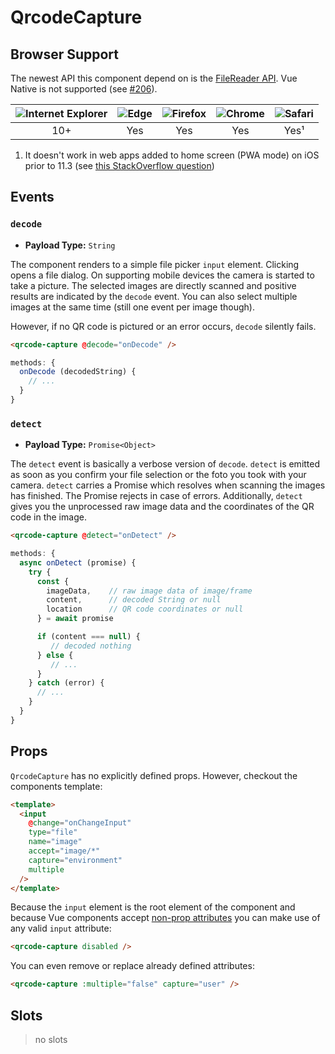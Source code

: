 # QrcodeCapture

## Browser Support

The newest API this component depend on is the [FileReader API](https://caniuse.com/#feat=filereader). Vue Native is not supported (see [#206](https://github.com/gruhn/vue-qrcode-reader/issues/206)).

| ![Internet Explorer](./ie_32x32.png) | ![Edge](./edge2019_32x32.png) | ![Firefox](./firefox_32x32.png) | ![Chrome](./chrome_32x32.png) | ![Safari](./safari_32x32.png) |
| :---------------------------------------------------------------------------------------------------------: | :----------------------------------------------------------------------------------------------: | :----------------------------------------------------------------------------------------------------: | :--------------------------------------------------------------------------------------------------: | :--------------------------------------------------------------------------------------------------: |
|                                                     10+                                                     |                                               Yes                                                |                                                  Yes                                                   |                                                 Yes                                                  |                                                 Yes¹                                                 |

1. It doesn't work in web apps added to home screen (PWA mode) on iOS prior to 11.3 (see [this StackOverflow question](https://stackoverflow.com/questions/46228218/how-to-access-camera-on-ios11-home-screen-web-app))

## Events

### `decode`
* **Payload Type:** `String`

The component renders to a simple file picker `input` element. Clicking opens a file dialog. On supporting mobile devices the camera is started to take a picture. The selected images are directly scanned and positive results are indicated by the `decode` event. You can also select multiple images at the same time (still one event per image though).

However, if no QR code is pictured or an error occurs, `decode` silently fails.

```html
<qrcode-capture @decode="onDecode" />
```
```javascript
methods: {
  onDecode (decodedString) {
    // ...
  }
}
```

### `detect`
* **Payload Type:** `Promise<Object>`

The `detect` event is basically a verbose version of `decode`. `detect` is emitted as soon as you confirm your file selection or the foto you took with your camera. `detect` carries a Promise which resolves when scanning the images has finished. The Promise rejects in case of errors. Additionally, `detect` gives you the unprocessed raw image data and the coordinates of the QR code in the image.

```html
<qrcode-capture @detect="onDetect" />
```
```javascript
methods: {
  async onDetect (promise) {
    try {
      const {
        imageData,    // raw image data of image/frame
        content,      // decoded String or null
        location      // QR code coordinates or null
      } = await promise

      if (content === null) {
         // decoded nothing
      } else {
         // ...
      }
    } catch (error) {
      // ...
    }
  }
}
```

## Props

`QrcodeCapture` has no explicitly defined props.
However, checkout the components template:

```html
<template>
  <input
    @change="onChangeInput"
    type="file"
    name="image"
    accept="image/*"
    capture="environment"
    multiple
  />
</template>
```

Because the `input` element is the root element of the component and because Vue components accept [non-prop attributes](https://vuejs.org/v2/guide/components-props.html#Non-Prop-Attributes) you can make use of any valid `input` attribute:

```html
<qrcode-capture disabled />
```

You can even remove or replace already defined attributes:

```html
<qrcode-capture :multiple="false" capture="user" />
```

## Slots

> no slots
